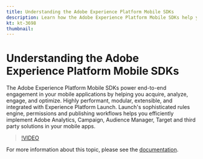 ```yaml
---
title: Understanding the Adobe Experience Platform Mobile SDKs
description: Learn how the Adobe Experience Platform Mobile SDKs help you efficiently implement Adobe Analytics, Campaign, Audience Manager, Target and third party solutions in your mobile apps.
kt: kt-3698
thumbnail: 
---
```


# Understanding the Adobe Experience Platform Mobile SDKs

The Adobe Experience Platform Mobile SDKs power end-to-end engagement in your mobile applications by helping you acquire, analyze, engage, and optimize. Highly performant, modular, extensible, and integrated with Experience Platform Launch. Launch's sophisticated rules engine, permissions and publishing workflows helps you efficiently implement Adobe Analytics, Campaign, Audience Manager, Target and third party solutions in your mobile apps.

>[!VIDEO](https://video.tv.adobe.com/v/28948?quality=12)

For more information about this topic, please see the [documentation](https://aep-sdks.gitbook.io/docs/).
